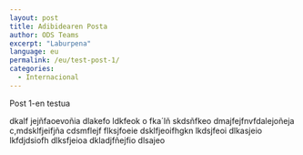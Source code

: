 ```yaml
---
layout: post
title: Adibidearen Posta
author: ODS Teams
excerpt: "Laburpena"
language: eu
permalink: /eu/test-post-1/
categories:
  - Internacional
---
```


Post 1-en testua

dkalf jejñfaoevoñia dlakefo ldkfeok o fka´lñ skdsñfkeo 
dmajfejfnvfdalejoñeja
c,mdsklfjeifjña
cdsmflejf flksjfoeie dsklfjeoifhgkn lkdsjfeoi
dlkasjeio lkfdjdsiofh dlksfjeioa
dkladjfñejfio
dlsajeo
